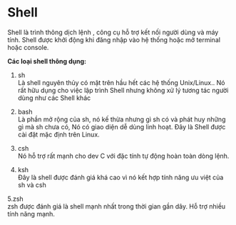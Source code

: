 # Shell

Shell là trình thông dịch lệnh , công cụ hỗ  trợ kết nối người dùng và máy tính. Shell được khởi động khi đăng nhập vào hệ thống hoặc mở terminal hoặc console.

**Các loại shell thông dụng:**

1. sh   
    Là shell nguyên thủy có mặt trên hầu hết các hệ thống Unix/Linux..
Nó rất hữu dụng cho việc lập trình Shell nhưng không xử lý tương tác người dùng như các Shell khác

2. bash     
Là phần mở rộng của sh, nó kế thừa nhưng gì sh có và phát huy những gì mà sh chưa có, Nó có giao diện dễ dùng linh hoạt. Đây là Shell được cài đặt mặc định trên Linux. 

3. csh  
Nó hỗ trợ rất mạnh cho dev C với đặc tính tự động hoàn toàn dòng lệnh.  

4. ksh      
Đây là shell được đánh giá khá cao vì nó kết hợp tính năng ưu việt của sh và csh    

5.zsh   
zsh được đánh giá là shell mạnh nhất trong thời gian gần dây. Hỗ trợ nhiều tính năng mạnh.





